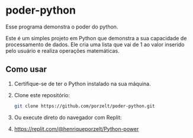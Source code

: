 # poder-python
Esse programa demonstra o poder do python.

Este é um simples projeto em Python que demonstra a sua capacidade de processamento de dados. Ele cria uma lista que vai de 1 ao valor inserido pelo usuário e realiza operações matemáticas.

## Como usar

1. Certifique-se de ter o Python instalado na sua máquina.
2. Clone este repositório:

   ```bash
   git clone https://github.com/porzelt/poder-python.git

3. Ou execute direto do navegador com Replit:
4. https://replit.com/@henriqueporzelt/Python-power
